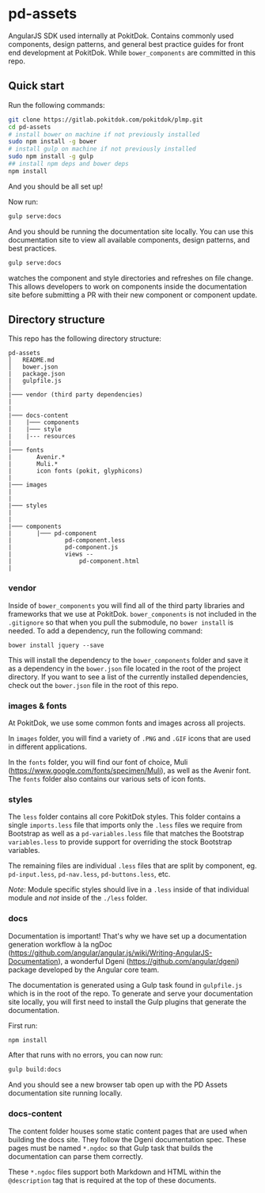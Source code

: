 # pd-assets

AngularJS SDK used internally at PokitDok. Contains commonly used components, design patterns, and general best practice guides for front end development at PokitDok. While `bower_components` are committed in this repo.

## Quick start
Run the following commands:
```bash
git clone https://gitlab.pokitdok.com/pokitdok/plmp.git
cd pd-assets
# install bower on machine if not previously installed
sudo npm install -g bower
# install gulp on machine if not previously installed
sudo npm install -g gulp
## install npm deps and bower deps
npm install
```
And you should be all set up!

Now run:
```bash
gulp serve:docs
```

And you should be running the documentation site locally. You can use this documentation site to view all available components, design patterns, and best practices.
```bash
gulp serve:docs
```
watches the component and style directories and refreshes on file change. This allows developers to work on components inside the documentation site before submitting a PR with their new component or component update.

## Directory structure

This repo has the following directory structure:
```
pd-assets
│   README.md
│   bower.json
|   package.json
|   gulpfile.js    
│
|─── vendor (third party dependencies)
|
|
|─── docs-content
|    |─── components
|    |─── style
|    |--- resources    
|
|─── fonts
|       Avenir.*
|       Muli.*
|       icon fonts (pokit, glyphicons)
|       
|─── images
|   
|
|─── styles
|       
|
|─── components
|       |─── pd-component
|               pd-component.less
|               pd-component.js
|               views --
|                   pd-component.html
|
```

### vendor

Inside of `bower_components` you will find all of the third party libraries and frameworks that we use at PokitDok. `bower_components` is not included in the `.gitignore` so that when you pull the submodule, no `bower install` is needed. To add a dependency, run the following command:

```
bower install jquery --save
```

This will install the dependency to the `bower_components` folder and save it as a dependency in the `bower.json` file located in the root of the project directory. If you want to see a list of the currently installed dependencies, check out the `bower.json` file in the root of this repo.

### images & fonts

At PokitDok, we use some common fonts and images across all projects.

In `images` folder, you will find a variety of `.PNG` and `.GIF` icons that are used in different applications.

In the `fonts` folder, you will find our font of choice, Muli  (https://www.google.com/fonts/specimen/Muli), as well as the Avenir font. The `fonts` folder also contains our various sets of icon fonts.

### styles

The `less` folder contains all core PokitDok styles. This folder contains a single `imports.less` file that imports only the `.less` files we require from Bootstrap as well as a `pd-variables.less` file that matches the Bootstrap `variables.less` to provide support for overriding the stock Bootstrap variables.

The remaining files are individual `.less` files that are split by component, eg. `pd-input.less`, `pd-nav.less`, `pd-buttons.less`, etc.

*Note*: Module specific styles should live in a `.less` inside of that individual module and *not* inside of the `./less` folder.

### docs

Documentation is important! That's why we have set up a documentation generation workflow à la ngDoc (https://github.com/angular/angular.js/wiki/Writing-AngularJS-Documentation), a wonderful Dgeni (https://github.com/angular/dgeni) package developed by the Angular core team.

The documentation is generated using a Gulp task found in `gulpfile.js` which is in the root of the repo. To generate and serve your documentation site locally, you will first need to install the Gulp plugins that generate the documentation.

First run:

```bash
npm install
```

After that runs with no errors, you can now run:

```bash
gulp build:docs
```

And you should see a new browser tab open up with the PD Assets documentation site running locally.

### docs-content

The content folder houses some static content pages that are used when building the docs site. They follow the Dgeni documentation spec. These pages must be named `*.ngdoc` so that Gulp task that builds the documentation can parse them correctly.

These `*.ngdoc` files support both Markdown and HTML within the `@description` tag that is required at the top of these documents.
